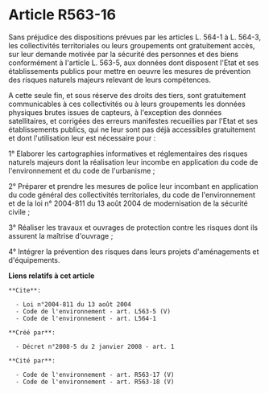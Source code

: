 # Article R563-16

Sans préjudice des dispositions prévues par les articles L. 564-1 à L. 564-3, les collectivités territoriales ou leurs
groupements ont gratuitement accès, sur leur demande motivée par la sécurité des personnes et des biens conformément à
l'article L. 563-5, aux données dont disposent l'Etat et ses établissements publics pour mettre en oeuvre les mesures de
prévention des risques naturels majeurs relevant de leurs compétences.

A cette seule fin, et sous réserve des droits des tiers, sont gratuitement communicables à ces collectivités ou à leurs
groupements les données physiques brutes issues de capteurs, à l'exception des données satellitaires, et corrigées des
erreurs manifestes recueillies par l'Etat et ses établissements publics, qui ne leur sont pas déjà accessibles gratuitement
et dont l'utilisation leur est nécessaire pour : 

1° Elaborer les cartographies informatives et réglementaires des risques naturels majeurs dont la réalisation leur incombe en
application du code de l'environnement et du code de l'urbanisme ; 

2° Préparer et prendre les mesures de police leur incombant en application du code général des collectivités territoriales,
du code de l'environnement et de la loi n° 2004-811 du 13 août 2004 de modernisation de la sécurité civile ; 

3° Réaliser les travaux et ouvrages de protection contre les risques dont ils assurent la maîtrise d'ouvrage ; 

4° Intégrer la prévention des risques dans leurs projets d'aménagements et d'équipements.

**Liens relatifs à cet article**

	**Cite**:

	  - Loi n°2004-811 du 13 août 2004
	  - Code de l'environnement - art. L563-5 (V)
	  - Code de l'environnement - art. L564-1

	**Créé par**:

	  - Décret n°2008-5 du 2 janvier 2008 - art. 1

	**Cité par**:

	  - Code de l'environnement - art. R563-17 (V)
	  - Code de l'environnement - art. R563-18 (V)
